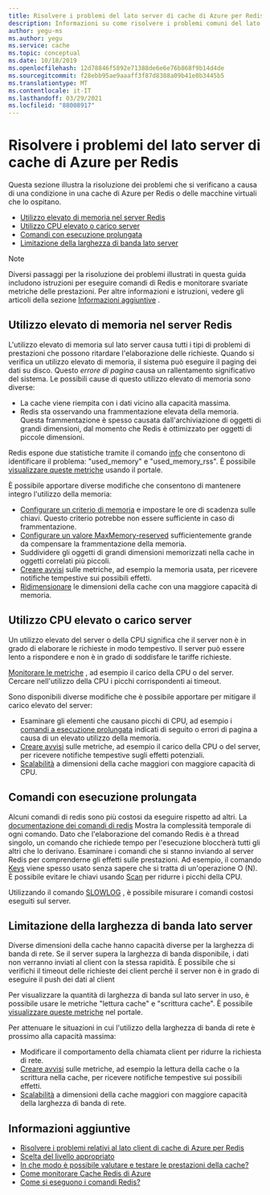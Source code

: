 ```yaml
---
title: Risolvere i problemi del lato server di cache di Azure per Redis
description: Informazioni su come risolvere i problemi comuni del lato server con cache di Azure per Redis, ad esempio l'utilizzo della memoria, la CPU elevata, i comandi con esecuzione prolungata o limitazioni della larghezza di banda.
author: yegu-ms
ms.author: yegu
ms.service: cache
ms.topic: conceptual
ms.date: 10/18/2019
ms.openlocfilehash: 12d78846f5892e71388de6e6e76b868f9b14d4de
ms.sourcegitcommit: f28ebb95ae9aaaff3f87d8388a09b41e0b3445b5
ms.translationtype: MT
ms.contentlocale: it-IT
ms.lasthandoff: 03/29/2021
ms.locfileid: "88008917"
---
```

# <a name="troubleshoot-azure-cache-for-redis-server-side-issues"></a>Risolvere i problemi del lato server di cache di Azure per Redis

Questa sezione illustra la risoluzione dei problemi che si verificano a causa di una condizione in una cache di Azure per Redis o delle macchine virtuali che lo ospitano.

- [Utilizzo elevato di memoria nel server Redis](#memory-pressure-on-redis-server)
- [Utilizzo CPU elevato o carico server](#high-cpu-usage-or-server-load)
- [Comandi con esecuzione prolungata](#long-running-commands)
- [Limitazione della larghezza di banda lato server](#server-side-bandwidth-limitation)

> [!NOTE]
> Diversi passaggi per la risoluzione dei problemi illustrati in questa guida includono istruzioni per eseguire comandi di Redis e monitorare svariate metriche delle prestazioni. Per altre informazioni e istruzioni, vedere gli articoli della sezione [Informazioni aggiuntive](#additional-information) .
>

## <a name="memory-pressure-on-redis-server"></a>Utilizzo elevato di memoria nel server Redis

L'utilizzo elevato di memoria sul lato server causa tutti i tipi di problemi di prestazioni che possono ritardare l'elaborazione delle richieste. Quando si verifica un utilizzo elevato di memoria, il sistema può eseguire il paging dei dati su disco. Questo _errore di pagina_ causa un rallentamento significativo del sistema. Le possibili cause di questo utilizzo elevato di memoria sono diverse:

- La cache viene riempita con i dati vicino alla capacità massima.
- Redis sta osservando una frammentazione elevata della memoria. Questa frammentazione è spesso causata dall'archiviazione di oggetti di grandi dimensioni, dal momento che Redis è ottimizzato per oggetti di piccole dimensioni.

Redis espone due statistiche tramite il comando [info](https://redis.io/commands/info) che consentono di identificare il problema: "used_memory" e "used_memory_rss". È possibile [visualizzare queste metriche](cache-how-to-monitor.md#view-metrics-with-azure-monitor) usando il portale.

È possibile apportare diverse modifiche che consentono di mantenere integro l'utilizzo della memoria:

- [Configurare un criterio di memoria](cache-configure.md#maxmemory-policy-and-maxmemory-reserved) e impostare le ore di scadenza sulle chiavi. Questo criterio potrebbe non essere sufficiente in caso di frammentazione.
- [Configurare un valore MaxMemory-reserved](cache-configure.md#maxmemory-policy-and-maxmemory-reserved) sufficientemente grande da compensare la frammentazione della memoria.
- Suddividere gli oggetti di grandi dimensioni memorizzati nella cache in oggetti correlati più piccoli.
- [Creare avvisi](cache-how-to-monitor.md#alerts) sulle metriche, ad esempio la memoria usata, per ricevere notifiche tempestive sui possibili effetti.
- [Ridimensionare](cache-how-to-scale.md) le dimensioni della cache con una maggiore capacità di memoria.

## <a name="high-cpu-usage-or-server-load"></a>Utilizzo CPU elevato o carico server

Un utilizzo elevato del server o della CPU significa che il server non è in grado di elaborare le richieste in modo tempestivo. Il server può essere lento a rispondere e non è in grado di soddisfare le tariffe richieste.

[Monitorare le metriche](cache-how-to-monitor.md#view-metrics-with-azure-monitor) , ad esempio il carico della CPU o del server. Cercare nell'utilizzo della CPU i picchi corrispondenti ai timeout.

Sono disponibili diverse modifiche che è possibile apportare per mitigare il carico elevato del server:

- Esaminare gli elementi che causano picchi di CPU, ad esempio i [comandi a esecuzione prolungata](#long-running-commands) indicati di seguito o errori di pagina a causa di un elevato utilizzo della memoria.
- [Creare avvisi](cache-how-to-monitor.md#alerts) sulle metriche, ad esempio il carico della CPU o del server, per ricevere notifiche tempestive sugli effetti potenziali.
- [Scalabilità](cache-how-to-scale.md) a dimensioni della cache maggiori con maggiore capacità di CPU.

## <a name="long-running-commands"></a>Comandi con esecuzione prolungata

Alcuni comandi di redis sono più costosi da eseguire rispetto ad altri. La [documentazione dei comandi di redis](https://redis.io/commands) Mostra la complessità temporale di ogni comando. Dato che l'elaborazione del comando Redis è a thread singolo, un comando che richiede tempo per l'esecuzione bloccherà tutti gli altri che lo derivano. Esaminare i comandi che si stanno inviando al server Redis per comprenderne gli effetti sulle prestazioni. Ad esempio, il comando [Keys](https://redis.io/commands/keys) viene spesso usato senza sapere che si tratta di un'operazione O (N). È possibile evitare le chiavi usando [Scan](https://redis.io/commands/scan) per ridurre i picchi della CPU.

Utilizzando il comando [SLOWLOG](https://redis.io/commands/slowlog) , è possibile misurare i comandi costosi eseguiti sul server.

## <a name="server-side-bandwidth-limitation"></a>Limitazione della larghezza di banda lato server

Diverse dimensioni della cache hanno capacità diverse per la larghezza di banda di rete. Se il server supera la larghezza di banda disponibile, i dati non verranno inviati al client con la stessa rapidità. È possibile che si verifichi il timeout delle richieste dei client perché il server non è in grado di eseguire il push dei dati al client

Per visualizzare la quantità di larghezza di banda sul lato server in uso, è possibile usare le metriche "lettura cache" e "scrittura cache". È possibile [visualizzare queste metriche](cache-how-to-monitor.md#view-metrics-with-azure-monitor) nel portale.

Per attenuare le situazioni in cui l'utilizzo della larghezza di banda di rete è prossimo alla capacità massima:

- Modificare il comportamento della chiamata client per ridurre la richiesta di rete.
- [Creare avvisi](cache-how-to-monitor.md#alerts) sulle metriche, ad esempio la lettura della cache o la scrittura nella cache, per ricevere notifiche tempestive sui possibili effetti.
- [Scalabilità](cache-how-to-scale.md) a dimensioni della cache maggiori con maggiore capacità della larghezza di banda di rete.

## <a name="additional-information"></a>Informazioni aggiuntive

- [Risolvere i problemi relativi al lato client di cache di Azure per Redis](cache-troubleshoot-client.md)
- [Scelta del livello appropriato](cache-overview.md#choosing-the-right-tier)
- [In che modo è possibile valutare e testare le prestazioni della cache?](cache-management-faq.md#how-can-i-benchmark-and-test-the-performance-of-my-cache)
- [Come monitorare Cache Redis di Azure](cache-how-to-monitor.md)
- [Come si eseguono i comandi Redis?](cache-development-faq.md#how-can-i-run-redis-commands)
